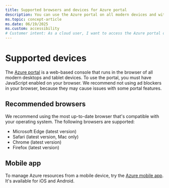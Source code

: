 ```yaml
---
title: Supported browsers and devices for Azure portal
description: You can use the Azure portal on all modern devices and with the latest browser versions.
ms.topic: concept-article
ms.date: 06/19/2025
ms.custom: accessibility
# Customer intent: As a cloud user, I want to access the Azure portal on my device using a supported browser, so that I can efficiently manage my resources without compatibility issues.
---
```


# Supported devices

The [Azure portal](https://portal.azure.com) is a web-based console that runs in the browser of all modern desktops and tablet devices. To use the portal, you must have JavaScript enabled on your browser. We recommend not using ad blockers in your browser, because they may cause issues with some portal features.

## Recommended browsers

We recommend using the most up-to-date browser that's compatible with your operating system. The following browsers are supported:

* Microsoft Edge (latest version)
* Safari (latest version, Mac only)
* Chrome (latest version)
* Firefox (latest version)

## Mobile app

To manage Azure resources from a mobile device, try the [Azure mobile app](mobile-app/overview.md). It's available for iOS and Android.
